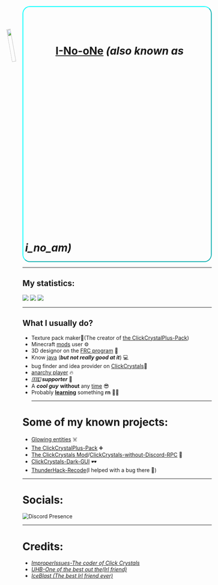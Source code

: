 <div class="main-banner" style="border: 2px aqua solid; border-radius: 20px; border-style: outset; padding-left: 5px;">
  <h1>
    <img src="https://github.com/I-No-oNe/I-No-One/assets/145749961/08131b4e-dcb9-4996-b9cd-351de13528c7"
      style="width: 15%; transform: translateY(10px) rotateZ(-10deg);"/>
    <a href="https://i-no-one.github.io/Website/" target="_blank"> I-No-oNe</a> 
    <strong><em>(also known as i_no_am)</em></strong>
  </h1>
</div>

---------------------------------------------------------------
## My statistics: 
![](http://github-profile-summary-cards.vercel.app/api/cards/profile-details?username=I-No-oNe&theme=chartreuse_dark)
![](https://github-profile-summary-cards.vercel.app/api/cards/repos-per-language?username=I-No-oNe&theme=chartreuse_dark) 
![](http://github-profile-summary-cards.vercel.app/api/cards/stats?username=I-No-oNe&theme=chartreuse_dark)
____________________________________________________________________
## What I usually do?
- Texture pack maker🎨(The creator of [the ClickCrystalPlus-Pack](https://modrinth.com/resourcepack/clickcrystalplus-pack))
- Minecraft [mods](https://github.com/I-No-oNe/i_no_am-mods/releases) user ⚙️
- 3D designor on the [FRC program](https://excaliburfrc.github.io/) 🤖
- Know [java](https://www.java.com/en/) (***but not really good at it***) 💻
- bug finder and idea provider on [ClickCrystals](https://github.com/ItziSpyder/ClickCrystals)🔮
- [anarchy player](https://2b2t.org/) 🔥
- ***:israel: supporter*** 🥵
- A ***cool guy*** **without** any [time](https://en.wikipedia.org/wiki/Time) 😎
- Probably **[learning](https://en.wikipedia.org/wiki/Study)** something **rn** 👨‍🎓
  ________________________________________________________________________
# Some of my known projects:
- [Glowing entities](https://github.com/I-No-oNe/Glowing-entities) ☠️
- [The ClickCrystalPlus-Pack](https://modrinth.com/resourcepack/clickcrystalplus-pack) ➕
- [The ClickCrystals Mod](https://github.com/ItziSpyder/ClickCrystals)/[ClickCrystals-without-Discord-RPC](https://github.com/I-No-oNe/ClickCrystals-without-Discord-RPC) 🔮
- [ClickCrystals-Dark-GUI](https://github.com/I-No-oNe/ClickCrystals-Dark-GUI) 🕶️
- [ThunderHack-Recode](https://github.com/Pan4ur/ThunderHack-Recode/commit/65cda72ee991b8a0c95dd62b830c2271c8d7d2ff)(I helped with a bug there 🐛)
________________________________________________________________________________________
  # Socials:
![Discord Presence](https://lanyard.cnrad.dev/api/1051897115447660697?bg=000000&showDisplayName=false&borderRadius=55px&idleMessage=My%20IGN%20is%20i_no_am&theme=Green&hideTimestamp=true)
________________________________________________________________________
# Credits:
-  [*ImproperIssues-The coder of Click Crystals*](https://github.com/ItziSpyder)
- [*UHB-One of the best out the(Irl friend)*](https://github.com/uhb217)
- [*IceBlast (The best Irl friend ever)*](https://discord.com/users/918580693360050206)
